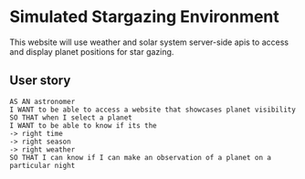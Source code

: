# Simulated Stargazing Environment
This website will use weather and solar system server-side apis to access and display planet positions for star gazing.

## User story 
```
AS AN astronomer 
I WANT to be able to access a website that showcases planet visibility
SO THAT when I select a planet
I WANT to be able to know if its the 
-> right time
-> right season
-> right weather
SO THAT I can know if I can make an observation of a planet on a particular night
```

